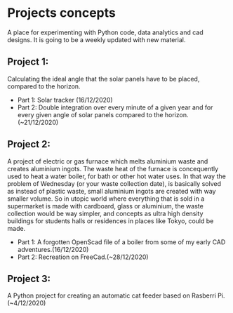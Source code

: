 # Projects concepts
A place for experimenting with Python code, data analytics and cad designs.
It is going to be a weekly updated with new material.

## Project 1: 
Calculating the ideal angle that the solar panels have to be placed, compared to the horizon. 
* Part 1: Solar tracker (16/12/2020)
* Part 2: Double integration over every minute of a given year and for every given angle of solar panels compared to the horizon. (~21/12/2020)

## Project 2:
A project of electric or gas furnace which melts aluminium waste and creates aluminium ingots.
The waste heat of the furnace is concequently used to heat a water boiler, for bath or other hot water uses.
In that way the problem of Wednesday (or your waste collection date), is basically solved as instead of plastic waste, small aluminium ingots are created with way smaller volume.
So in utopic world where everything that is sold in a supermarket is made with cardboard, glass or aluminium, the waste collection would be way simpler, and concepts as ultra high density buildings for students halls or residences in places like Tokyo, could be made.
* Part 1: A forgotten OpenScad file of a boiler from some of my early CAD adventures.(16/12/2020)
* Part 2: Recreation on FreeCad.(~28/12/2020)

## Project 3:
A Python project for creating an automatic cat feeder based on Rasberri Pi.(~4/12/2020)
